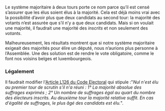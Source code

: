 Le système majoritaire à deux tours porte ce nom parce qu’il est censé s’assurer que les élus soient élus à la majorité. Cela est déjà moins vrai avec la possibilité d’avoir plus que deux candidats au second tour: la majorité des votants n’est assurée que s’il n’y a que deux candidats. Mais si on voulait une majorité, il faudrait une majorité des _inscrits_ et non seulement des _votants_.

 Malheureusement, les résultats montrent que si notre système majoritaire exigeait des majorités pour élire un député, nous n’aurions plus personne à l’Assemblée. Une des solution est de rendre le vote obligatoire, comme le font nos voisins belges et luxembourgeois.

### Légalement
Il faudrait modifier l'[Article L126 du Code Electoral](https://www.legifrance.gouv.fr/affichCodeArticle.do?cidTexte=LEGITEXT000006070239&idArticle=LEGIARTI000006353299) qui stipule :"_Nul n'est élu au premier tour de scrutin s'il n'a réuni : 1° La majorité absolue des suffrages exprimés ; 2° Un nombre de suffrages égal au quart du nombre des électeurs inscrits. Au deuxième tour la majorité relative suffit. En cas d'égalité de suffrages, le plus âgé des candidats est élu._". 
